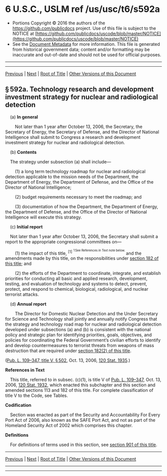 ---
---

# 6 U.S.C., USLM ref /us/usc/t6/s592a

* Portions Copyright © 2016 the authors of the https://github.com/publicdocs project.
  Use of this file is subject to the NOTICE at [https://github.com/publicdocs/uscode/blob/master/NOTICE](https://github.com/publicdocs/uscode/blob/master/NOTICE)
* See the [Document Metadata](././../../../../..//README.md) for more information.
  This file is generated from historical government data; content and/or formatting may be inaccurate and out-of-date and should not be used for official purposes.

----------
----------

[Previous](./../../../../..//us/usc/t6/ch1/schXIV/m__us_usc_t6_s592.md) | [Next](./../../../../..//us/usc/t6/ch1/schXIV/m__us_usc_t6_s593.md) | [Root of Title](./../../../../../) | [Other Versions of this Document](https://publicdocs.github.io/go/links?ns=uslm&ref=%2Fus%2Fusc%2Ft6%2Fs592a)

## § 592a. Technology research and development investment strategy for nuclear and radiological detection

    (a) __In general__ 

        Not later than 1 year after October 13, 2006, the Secretary, the Secretary of Energy, the Secretary of Defense, and the Director of National Intelligence shall submit to Congress a research and development investment strategy for nuclear and radiological detection.

    (b) __Contents__ 

    The strategy under subsection (a) shall include—

        (1) a long term technology roadmap for nuclear and radiological detection applicable to the mission needs of the Department, the Department of Energy, the Department of Defense, and the Office of the Director of National Intelligence;

        (2) budget requirements necessary to meet the roadmap; and

        (3) documentation of how the Department, the Department of Energy, the Department of Defense, and the Office of the Director of National Intelligence will execute this strategy.

    (c) __Initial report__ 

    Not later than 1 year after October 13, 2006, the Secretary shall submit a report to the appropriate congressional committees on—

        (1) the impact of this title, <sup>\[1\]</sup>  <sup><sup> 1 See References in Text note below. </sup></sup>  and the amendments made by this title, on the responsibilities under [section 182 of this title][/us/usc/t6/s182]; and

        (2) the efforts of the Department to coordinate, integrate, and establish priorities for conducting all basic and applied research, development, testing, and evaluation of technology and systems to detect, prevent, protect, and respond to chemical, biological, radiological, and nuclear terrorist attacks.

    (d) __Annual report__ 

        The Director for Domestic Nuclear Detection and the Under Secretary for Science and Technology shall jointly and annually notify Congress that the strategy and technology road map for nuclear and radiological detection developed under subsections (a) and (b) is consistent with the national policy and strategic plan for identifying priorities, goals, objectives, and policies for coordinating the Federal Government’s civilian efforts to identify and develop countermeasures to terrorist threats from weapons of mass destruction that are required under [section 182(2) of this title][/us/usc/t6/s182/2].

([Pub. L. 109–347, title V, § 502][/us/pl/109/347/s502], Oct. 13, 2006, [120 Stat. 1935][/us/stat/120/1935].)

 __References in Text__ 

    This title, referred to in subsec. (c)(1), is title V of [Pub. L. 109–347][/us/pl/109/347], Oct. 13, 2006, [120 Stat. 1932][/us/stat/120/1932], which enacted this subchapter and this section and amended sections 113 and 182 of this title. For complete classification of title V to the Code, see Tables.

 __Codification__ 

    Section was enacted as part of the Security and Accountability For Every Port Act of 2006, also known as the SAFE Port Act, and not as part of the Homeland Security Act of 2002 which comprises this chapter.

 __Definitions__ 

    For definitions of terms used in this section, see [section 901 of this title][/us/usc/t6/s901].

----------

[Previous](./../../../../..//us/usc/t6/ch1/schXIV/m__us_usc_t6_s592.md) | [Next](./../../../../..//us/usc/t6/ch1/schXIV/m__us_usc_t6_s593.md) | [Root of Title](./../../../../../) | [Other Versions of this Document](https://publicdocs.github.io/go/links?ns=uslm&ref=%2Fus%2Fusc%2Ft6%2Fs592a)

----------
----------

[/us/usc/t6/s182]: https://publicdocs.github.io/go/links?ns=uslm&ref=%2Fus%2Fusc%2Ft6%2Fs182
[/us/usc/t6/s182/2]: https://publicdocs.github.io/go/links?ns=uslm&ref=%2Fus%2Fusc%2Ft6%2Fs182%2F2
[/us/pl/109/347/s502]: https://publicdocs.github.io/go/links?ns=uslm&ref=%2Fus%2Fpl%2F109%2F347%2Fs502
[/us/stat/120/1935]: https://publicdocs.github.io/go/links?ns=uslm&ref=%2Fus%2Fstat%2F120%2F1935
[/us/pl/109/347]: https://publicdocs.github.io/go/links?ns=uslm&ref=%2Fus%2Fpl%2F109%2F347
[/us/stat/120/1932]: https://publicdocs.github.io/go/links?ns=uslm&ref=%2Fus%2Fstat%2F120%2F1932
[/us/usc/t6/s901]: https://publicdocs.github.io/go/links?ns=uslm&ref=%2Fus%2Fusc%2Ft6%2Fs901


